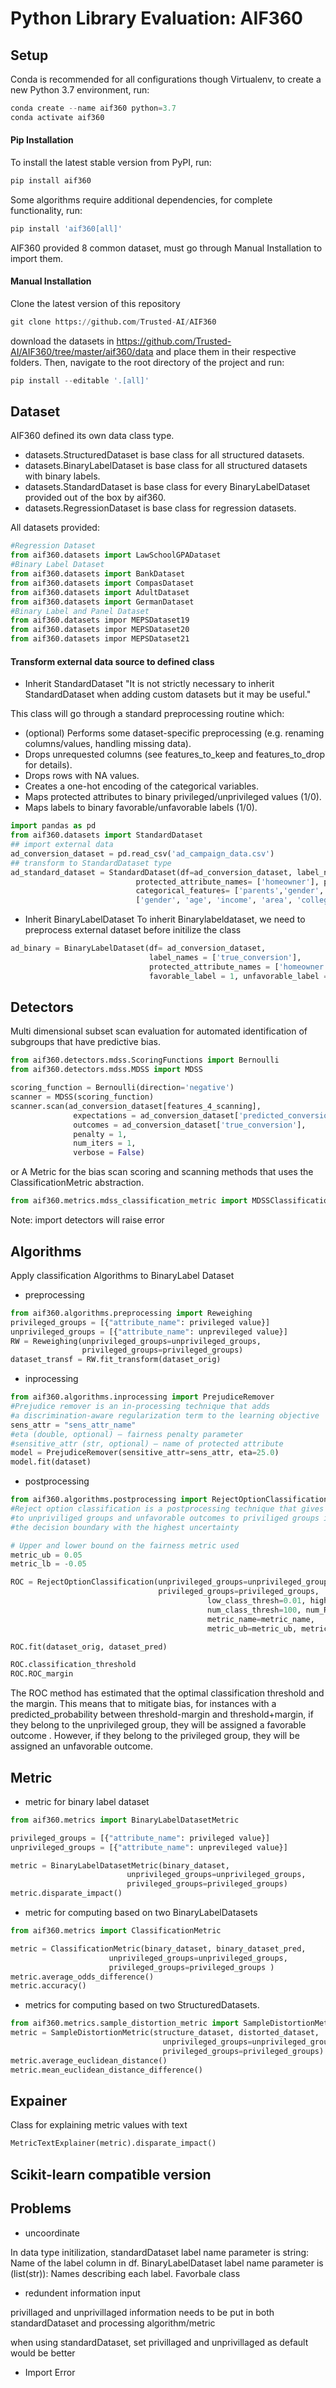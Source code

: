 # Python Library Evaluation: AIF360

## Setup
Conda is recommended for all configurations though Virtualenv, to create a new Python 3.7 environment, run:
```python
conda create --name aif360 python=3.7
conda activate aif360
```

#### Pip Installation
To install the latest stable version from PyPI, run:
```python
pip install aif360
```
Some algorithms require additional dependencies, for complete functionality, run:
```python
pip install 'aif360[all]'
```

AIF360 provided 8 common dataset, must go through Manual Installation to import them.
#### Manual Installation
Clone the latest version of this repository
```python
git clone https://github.com/Trusted-AI/AIF360
```
download the datasets in https://github.com/Trusted-AI/AIF360/tree/master/aif360/data and place them in their respective folders. Then, navigate to the root directory of the project and run:
```python
pip install --editable '.[all]'
```

## Dataset
AIF360 defined its own data class type.
 * datasets.StructuredDataset is base class for all structured datasets.
 * datasets.BinaryLabelDataset is base class for all structured datasets with binary labels.
 * datasets.StandardDataset is base class for every BinaryLabelDataset provided out of the box by aif360. 
 * datasets.RegressionDataset is base class for regression datasets.

All datasets provided:
```python
#Regression Dataset
from aif360.datasets import LawSchoolGPADataset 
#Binary Label Dataset
from aif360.datasets import BankDataset
from aif360.datasets import CompasDataset
from aif360.datasets import AdultDataset
from aif360.datasets import GermanDataset
#Binary Label and Panel Dataset
from aif360.datasets impor MEPSDataset19
from aif360.datasets impor MEPSDataset20
from aif360.datasets impor MEPSDataset21
```

#### Transform external data source to defined class
* Inherit StandardDataset
"It is not strictly necessary to inherit StandardDataset when adding custom datasets but it may be useful."

This class will go through a standard preprocessing routine which:
- (optional) Performs some dataset-specific preprocessing (e.g. renaming columns/values, handling missing data).
- Drops unrequested columns (see features_to_keep and features_to_drop for details).
- Drops rows with NA values.
- Creates a one-hot encoding of the categorical variables.
- Maps protected attributes to binary privileged/unprivileged values (1/0).
- Maps labels to binary favorable/unfavorable labels (1/0).

```python
import pandas as pd
from aif360.datasets import StandardDataset
## import external data
ad_conversion_dataset = pd.read_csv('ad_campaign_data.csv')
## transform to StandardDataset type
ad_standard_dataset = StandardDataset(df=ad_conversion_dataset, label_name= 'true_conversion', favorable_classes= [1],
                            protected_attribute_names= ['homeowner'], privileged_classes= [[0]] ,
                            categorical_features= ['parents','gender', 'college_educated','area','income', 'age'], features_to_keep=    
                            ['gender', 'age', 'income', 'area', 'college_educated', 'homeowner','parents', 'predicted_probability'])
```

* Inherit BinaryLabelDataset
To inherit Binarylabeldataset, we need to preprocess external dataset before initilize the class
```python
ad_binary = BinaryLabelDataset(df= ad_conversion_dataset, 
                               label_names = ['true_conversion'],
                               protected_attribute_names = ['homeowner'],
                               favorable_label = 1, unfavorable_label = 0)
```

## Detectors
Multi dimensional subset scan evaluation for automated identification of subgroups that have predictive bias.
```python
from aif360.detectors.mdss.ScoringFunctions import Bernoulli
from aif360.detectors.mdss.MDSS import MDSS

scoring_function = Bernoulli(direction='negative')
scanner = MDSS(scoring_function)
scanner.scan(ad_conversion_dataset[features_4_scanning],
              expectations = ad_conversion_dataset['predicted_conversion'],
              outcomes = ad_conversion_dataset['true_conversion'],
              penalty = 1,
              num_iters = 1,
              verbose = False)

```
or
A Metric for the bias scan scoring and scanning methods that uses the ClassificationMetric abstraction.
```python
from aif360.metrics.mdss_classification_metric import MDSSClassificationMetric 
```

Note: import detectors will raise error

## Algorithms
Apply classification Algorithms to BinaryLabel Dataset
* preprocessing
```python
from aif360.algorithms.preprocessing import Reweighing
privileged_groups = [{"attribute_name": privileged value}]
unprivileged_groups = [{"attribute_name": unprevileged value}]
RW = Reweighing(unprivileged_groups=unprivileged_groups,
                privileged_groups=privileged_groups)
dataset_transf = RW.fit_transform(dataset_orig)
```
* inprocessing
```python
from aif360.algorithms.inprocessing import PrejudiceRemover
#Prejudice remover is an in-processing technique that adds 
#a discrimination-aware regularization term to the learning objective
sens_attr = "sens_attr_name"
#eta (double, optional) – fairness penalty parameter
#sensitive_attr (str, optional) – name of protected attribute
model = PrejudiceRemover(sensitive_attr=sens_attr, eta=25.0)
model.fit(dataset)
````

* postprocessing
```python
from aif360.algorithms.postprocessing import RejectOptionClassification
#Reject option classification is a postprocessing technique that gives favorable outcomes 
#to unpriviliged groups and unfavorable outcomes to priviliged groups in a confidence band around 
#the decision boundary with the highest uncertainty

# Upper and lower bound on the fairness metric used
metric_ub = 0.05
metric_lb = -0.05

ROC = RejectOptionClassification(unprivileged_groups=unprivileged_groups,
                                 privileged_groups=privileged_groups,
                                            low_class_thresh=0.01, high_class_thresh=0.99,
                                            num_class_thresh=100, num_ROC_margin=50,
                                            metric_name=metric_name,
                                            metric_ub=metric_ub, metric_lb=metric_lb)

ROC.fit(dataset_orig, dataset_pred)

ROC.classification_threshold
ROC.ROC_margin
```
The ROC method has estimated that the optimal classification threshold and the margin. This means that to mitigate bias, for instances with a predicted_probability between threshold-margin and threshold+margin, if they belong to the unprivileged group, they will be assigned a favorable outcome . However, if they belong to the privileged group, they will be assigned an unfavorable outcome.

## Metric
- metric for binary label dataset
```python
from aif360.metrics import BinaryLabelDatasetMetric

privileged_groups = [{"attribute_name": privileged value}]
unprivileged_groups = [{"attribute_name": unprevileged value}]

metric = BinaryLabelDatasetMetric(binary_dataset, 
                          unprivileged_groups=unprivileged_groups, 
                          privileged_groups=privileged_groups)                      
metric.disparate_impact()
```
- metric for computing based on two BinaryLabelDatasets
```python
from aif360.metrics import ClassificationMetric

metric = ClassificationMetric(binary_dataset, binary_dataset_pred, 
                      unprivileged_groups=unprivileged_groups,
                      privileged_groups=privileged_groups )            
metric.average_odds_difference()
metric.accuracy()
```
- metrics for computing based on two StructuredDatasets.
```python
from aif360.metrics.sample_distortion_metric import SampleDistortionMetric
metric = SampleDistortionMetric(structure_dataset, distorted_dataset,
                                  unprivileged_groups=unprivileged_groups,
                                  privileged_groups=privileged_groups)
metric.average_euclidean_distance()
metric.mean_euclidean_distance_difference()
```
      


## Expainer
Class for explaining metric values with text
```python
MetricTextExplainer(metric).disparate_impact()
```


## Scikit-learn compatible version


## Problems
* uncoordinate

In data type initilization, standardDataset label name parameter is string: Name of the label column in df. BinaryLabelDataset label name parameter is (list(str)): Names describing each label.
Favorbale class

* redundent information input 

privillaged and unprivillaged information needs to be put in both standardDataset and processing algorithm/metric

when using standardDataset, set privillaged and unprivillaged as default would be better

*  Import Error


 
